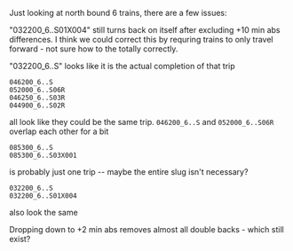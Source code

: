 Just looking at north bound 6 trains, there are a few issues:


"032200_6..S01X004" still turns back on itself after excluding +10 min abs differences. 
I think we could correct this by requring trains to only travel forward - not sure how to the totally correctly.

"032200_6..S" looks like it is the actual completion of that trip

```
046200_6..S
052000_6..S06R
046250_6..S03R
044900_6..S02R
```

all look like they could be the same trip. `046200_6..S` and `052000_6..S06R` overlap each other for a bit


```
085300_6..S
085300_6..S03X001
```

is probably just one trip -- maybe the entire slug isn't necessary?

```
032200_6..S
032200_6..S01X004
```

also look the same

Dropping down to +2 min abs removes almost all double backs - which still exist? 

